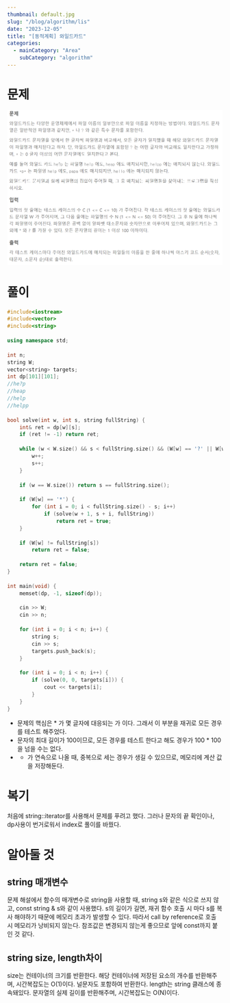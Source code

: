 ```yaml
---
thumbnail: default.jpg
slug: "/blog/algorithm/lis"
date: "2023-12-05"
title: "[동적계획] 와일드카드"
categories:
  - mainCategory: "Area"
    subCategory: "algorithm"
---
```


# 문제

![](../../images/20231203210910.png)

# 풀이

```c++
#include<iostream>
#include<vector>
#include<string>

using namespace std;

int n;
string W;
vector<string> targets;
int dp[101][101];
//he?p
//heap
//help
//helpp

bool solve(int w, int s, string fullString) {
	int& ret = dp[w][s];
	if (ret != -1) return ret;

	while (w < W.size() && s < fullString.size() && (W[w] == '?' || W[w] == fullString[s])){
		w++;
		s++;
	}

	if (w == W.size()) return s == fullString.size();

	if (W[w] == '*') {
		for (int i = 0; i < fullString.size() - s; i++)
			if (solve(w + 1, s + i, fullString))
				return ret = true;
	}

	if (W[w] != fullString[s])
		return ret = false;

	return ret = false;
}

int main(void) {
	memset(dp, -1, sizeof(dp));

	cin >> W;
	cin >> n;

	for (int i = 0; i < n; i++) {
		string s;
		cin >> s;
		targets.push_back(s);
	}

	for (int i = 0; i < n; i++) {
		if (solve(0, 0, targets[i])) {
			cout << targets[i];
		}
	}
}
```

- 문제의 핵심은 \* 가 몇 글자에 대응되는 가 이다. 그래서 이 부분을 재귀로 모든 경우를 테스트 해주었다.
- 문자의 최대 길이가 100이므로, 모든 경우를 테스트 한다고 해도 경우가 100 \* 100을 넘을 수는 없다.
- - 가 연속으로 나올 때, 중복으로 세는 경우가 생길 수 있으므로, 메모리에 계산 값을 저장해둔다.

# 복기

처음에 string::iterator를 사용해서 문제를 푸려고 했다.
그러나 문자의 끝 확인이나, dp사용이 번거로워서 index로 풀이를 바꿨다.

# 알아둘 것

## string 매개변수

문제 해설에서 함수의 매개변수로 string을 사용할 때, string s와 같은 식으로 쓰지 않고, const string & s와 같이 사용했다.
s의 길이가 길면, 재귀 함수 호출 시 마다 s를 복사 해야하기 때문에 메모리 초과가 발생할 수 있다. 따라서 call by reference로 호출 시 메모리가 낭비되지 않는다. 참조값은 변경되지 않는게 좋으므로 앞에 const까지 붙인 것 같다.

## string size, length차이

size는 컨테이너의 크기를 반환한다. 해당 컨테이너에 저장된 요소의 개수를 반환해주며, 시간복잡도는 O(1)이다. 널문자도 포함하여 반환한다.
length는 string 클래스에 종속돼있다. 문자열의 실제 길이를 반환해주며, 시간복잡도는 O(N)이다.

